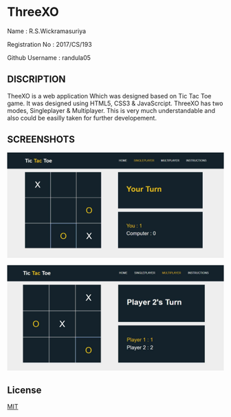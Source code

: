 # ThreeXO



Name            : R.S.Wickramasuriya

Registration No : 2017/CS/193

Github Username : randula05



## DISCRIPTION

TheeXO is a web application Which was designed based on Tic Tac Toe game.
It was designed using HTML5, CSS3 & JavaScrcipt.
ThreeXO has two modes, Singleplayer & Multiplayer.
This is very much understandable and also could be easilly taken for further developement.


## SCREENSHOTS

![Singleplayer Game](main/sp.JPG)

![Multiplayer Game](main/mp.JPG)


## License

[MIT](https://choosealicense.com/licenses/mit/)